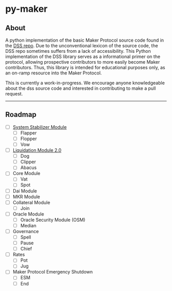 # py-maker
## About
A python implementation of the basic Maker Protocol source code found in the [DSS repo](https://github.com/makerdao/dss). Due to the unconventional lexicon of the source code, the DSS repo sometimes suffers from a lack of accessibility. This Python implementation of the DSS library serves as a informational primer on the protocol, allowing prospective contributors to more easily become Maker contributors. Thus, this library is intended for educational purposes only, as an on-ramp resource into the Maker Protocol. 

This is currently a work-in-progress. We encourage anyone knowledgeable about the dss source code and interested in contributing to make a pull request. 

---
## Roadmap
- [ ] [System Stabilizer Module](https://github.com/MakerAcademy/py-maker/issues/1)
	- [ ] Flapper
	- [ ] Flopper
	- [ ] Vow
- [ ] [Liquidation Module 2.0](https://github.com/MakerAcademy/py-maker/issues/2)
	- [ ] Dog
	- [ ] Clipper
	- [ ] Abacus
- [ ] Core Module
	- [ ] Vat
	- [ ] Spot
- [ ] Dai Module
- [ ] MKR Module
- [ ] Collateral Module
	- [ ] Join
- [ ] Oracle Module 
	- [ ] Oracle Security Module (OSM)
	- [ ] Median
- [ ] Governance
	- [ ] Spell
	- [ ] Pause
	- [ ] Chief
- [ ] Rates
	- [ ] Pot
	- [ ] Jug
- [ ] Maker Protocol Emergency Shutdown
	- [ ] ESM
	- [ ] End